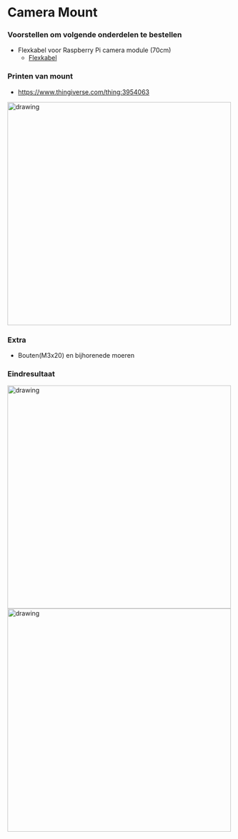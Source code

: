 # Camera Mount
### Voorstellen om volgende onderdelen te bestellen 
- Flexkabel voor Raspberry Pi camera module (70cm)
  - [Flexkabel](https://www.123-3d.nl/123-3D-Flexkabel-voor-Raspberry-Pi-camera-module-30cm-i4921-t16066.html?mkwid=s5mgUOKCB_dc%7Cpcrid%7C476319766793%7Cpkw%7C%7Cpmt%7C%7Cslid%7C%7Cprid%7CPF_DAR00181_8719345204906_&pgrid=111157369374&ptaid=pla-935152147111&gclid=Cj0KCQjwkOqZBhDNARIsAACsbfKxUos0KoWACcFoS7XoX-gv93Lz1CuuB6lE3EOy1UwyaeilbmkqXA0aAkT_EALw_wcB)
  
### Printen van mount
- https://www.thingiverse.com/thing:3954063
<img src="https://user-images.githubusercontent.com/56915241/193529464-6120e546-3a5d-4924-90fd-fe8a38ac0ac7.png" alt="drawing" width="500"/>

### Extra
- Bouten(M3x20) en bijhorenede moeren 

### Eindresultaat 
<img src="https://user-images.githubusercontent.com/56915241/197502365-309b5b18-9173-4604-b28f-90610bf3fad2.jpg" alt="drawing" width="500"/>
<img src="https://user-images.githubusercontent.com/56915241/197501786-761545c4-0127-405e-a188-f4e187e738ae.png" alt="drawing" width="500"/>

